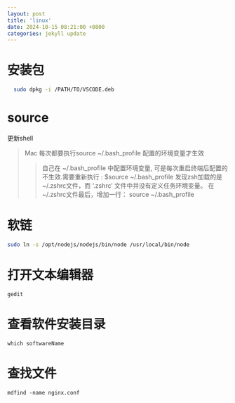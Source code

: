 ```yaml
---
layout: post
title: 'linux'
date: 2024-10-15 08:21:00 +0800
categories: jekyll update
---
```


# 安装包

```sh
  sudo dpkg -i /PATH/TO/VSCODE.deb
```

# source

更新shell
> Mac 每次都要执行source ~/.bash_profile 配置的环境变量才生效
>> 自己在 ~/.bash_profile 中配置环境变量, 可是每次重启终端后配置的不生效.需要重新执行 : $source ~/.bash_profile
>> 发现zsh加载的是 ~/.zshrc文件，而 ‘.zshrc’ 文件中并没有定义任务环境变量。
>> 在~/.zshrc文件最后，增加一行：
>> source ~/.bash_profile

# 软链

```bash
sudo ln -s /opt/nodejs/nodejs/bin/node /usr/local/bin/node
```

# 打开文本编辑器

```
gedit 
```

# 查看软件安装目录

```
which softwareName
```

# 查找文件

```
mdfind -name nginx.conf
```
